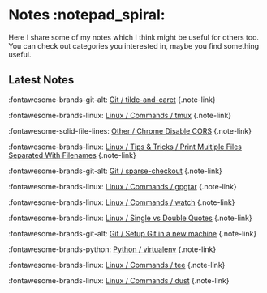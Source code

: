 # Notes :notepad_spiral:

Here I share some of my notes which I think might be useful for others too. You can check out
categories you interested in, maybe you find something useful.

<!-- TODO: Instead of showing all the notes, display category tree here in page. Just like side nav -->

<style>
.note-link {
  transition: transform 0.1s;
  margin-top: 0.5rem;
  margin-bottom: 0.5rem;

  &:hover {
    transform: translateX(10px);
  }
}
</style>

## Latest Notes

:fontawesome-brands-git-alt: [ Git / tilde-and-caret](./git/tilde-and-caret/index.md)
{.note-link}

:fontawesome-brands-linux: [ Linux / Commands / tmux](./linux/commands/tmux/index.md)
{.note-link}

:fontawesome-solid-file-lines: [ Other / Chrome Disable CORS](./other/chrome-disable-cors/index.md)
{.note-link}

:fontawesome-brands-linux: [ Linux / Tips & Tricks / Print Multiple Files Separated With Filenames](./linux/tips-and-tricks/print-multiple-files-separated-with-filename/index.md)
{.note-link}

:fontawesome-brands-git-alt: [ Git / sparse-checkout](./git/sparse-checkout/index.md)
{.note-link}

:fontawesome-brands-linux: [ Linux / Commands / gpgtar](./linux/commands/gpgtar/index.md)
{.note-link}

:fontawesome-brands-linux: [ Linux / Commands / watch](./linux/commands/watch/index.md)
{.note-link}

:fontawesome-brands-linux: [ Linux / Single vs Double Quotes](./linux/single-vs-double-quotes/index.md)
{.note-link}

:fontawesome-brands-git-alt: [ Git / Setup Git in a new machine](./git/setup.md)
{.note-link}

:fontawesome-brands-python: [ Python / virtualenv](./python/virtualenv/index.md)
{.note-link}

:fontawesome-brands-linux: [ Linux / Commands / tee](./linux/commands/tee/index.md)
{.note-link}

:fontawesome-brands-linux: [ Linux / Commands / dust](./linux/commands/dust/index.md)
{.note-link}